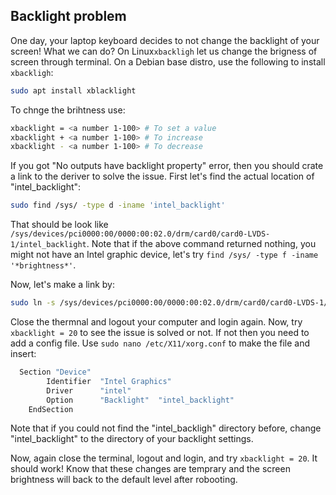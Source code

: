 ## Backlight problem

One day, your laptop keyboard decides to not change the backlight of your screen! What we can do? On Linux`xbackligh` let us 
change the brigness of screen through terminal. On a Debian base distro, use the following to install `xbackligh`:

```bash
sudo apt install xblacklight
```

To chnge the brihtness use:

```bash
xbacklight = <a number 1-100> # To set a value
xbacklight + <a number 1-100> # To increase
xbacklight - <a number 1-100> # To decrease
```
If you got "No outputs have backlight property" error, then you should crate a link to the deriver to solve the issue. 
First let's find the actual location of "intel_backlight":

```bash
sudo find /sys/ -type d -iname 'intel_backlight'
```
That should be look like `/sys/devices/pci0000:00/0000:00:02.0/drm/card0/card0-LVDS-1/intel_backlight`. Note that if the above 
command returned nothing, you might not have an Intel graphic device, let's try `find /sys/ -type f -iname '*brightness*'`.

Now, let's make a link by:

```bash
sudo ln -s /sys/devices/pci0000:00/0000:00:02.0/drm/card0/card0-LVDS-1/intel_backlight /sys/class/backlight
```

Close the thermnal and logout your computer and login again. Now, try `xbacklight = 20` to see the issue is solved or not. 
If not then you need to add a config file. Use `sudo nano /etc/X11/xorg.conf` to make the file and insert:

```bash
  Section "Device"
        Identifier  "Intel Graphics" 
        Driver      "intel"
        Option      "Backlight"  "intel_backlight"
    EndSection
 ```
 
 Note that if you could not find the "intel_backligh" directory before, change "intel_backlight" to the directory of your 
 backlight settings.
 
 Now, again close the terminal, logout and login, and try `xbacklight = 20`. It should work! Know that these changes are 
 temprary and the screen brightness will back to the default level after robooting. 
 
 
